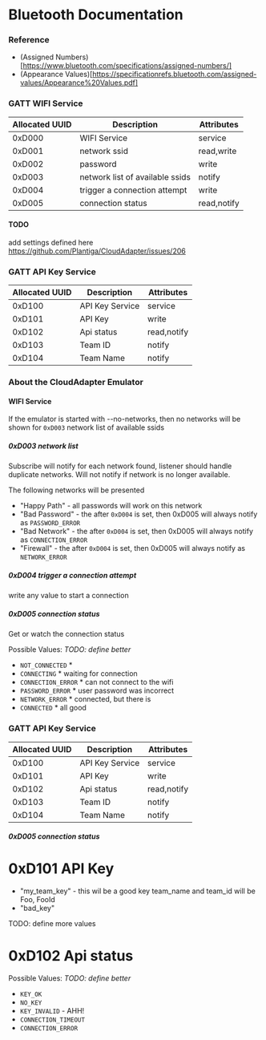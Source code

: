 
# Bluetooth Documentation

### Reference

* (Assigned Numbers)[https://www.bluetooth.com/specifications/assigned-numbers/]
* (Appearance Values)[https://specificationrefs.bluetooth.com/assigned-values/Appearance%20Values.pdf]


### GATT WIFI Service

| Allocated UUID | Description                     | Attributes  |
|----------------|---------------------------------|-------------|
| 0xD000         | WIFI Service                    | service     |
| 0xD001         | network ssid                    | read,write  |
| 0xD002         | password                        | write       |
| 0xD003         | network list of available ssids | notify      |
| 0xD004         | trigger a connection attempt    | write       |
| 0xD005         | connection status               | read,notify |

#### TODO

add settings defined here https://github.com/Plantiga/CloudAdapter/issues/206

### GATT API Key Service

| Allocated UUID | Description     | Attributes  |
|----------------|-----------------|-------------|
| 0xD100         | API Key Service | service     |
| 0xD101         | API Key         | write       |
| 0xD102         | Api status      | read,notify |
| 0xD103         | Team ID         | notify      |
| 0xD104         | Team Name       | notify      |


### About the CloudAdapter Emulator

#### WIFI Service

If the emulator is started with --no-networks, then no networks will be shown for `0xD003` 
network list of available ssids


##### 0xD003 network list

Subscribe will notify for each network found, listener should handle duplicate networks.
Will not notify if network is no longer available.

The following networks will be presented

* "Happy Path" - all passwords will work on this network
* "Bad Password" - the after `0xD004` is set, then 0xD005 will always notify as `PASSWORD_ERROR`
* "Bad Network" - the after `0xD004` is set, then 0xD005 will always notify as `CONNECTION_ERROR`
* "Firewall" - the after `0xD004` is set, then 0xD005 will always notify as `NETWORK_ERROR`

#####  0xD004 trigger a connection attempt

write any value to start a connection

##### 0xD005 connection status

Get or watch the connection status

Possible Values: *TODO: define better*

* `NOT_CONNECTED` *
* `CONNECTING` * waiting for connection
* `CONNECTION_ERROR` * can not connect to the wifi
* `PASSWORD_ERROR` * user password was incorrect
* `NETWORK_ERROR` * connected, but there is
* `CONNECTED` * all good

### GATT API Key Service

| Allocated UUID | Description     | Attributes  |
|----------------|-----------------|-------------|
| 0xD100         | API Key Service | service     |
| 0xD101         | API Key         | write       |
| 0xD102         | Api status      | read,notify |
| 0xD103         | Team ID         | notify      |
| 0xD104         | Team Name       | notify      |


##### 0xD005 connection status

# 0xD101 API Key

* "my_team_key" - this wil be a good key team_name and team_id will be Foo, FooId
* "bad_key" 

TODO: define more values


# 0xD102 Api status

Possible Values: *TODO: define better*

* `KEY_OK`
* `NO_KEY`
* `KEY_INVALID` - AHH!
* `CONNECTION_TIMEOUT` 
* `CONNECTION_ERROR`
